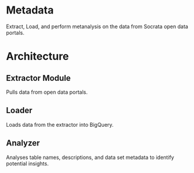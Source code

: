 # Metadata
Extract, Load, and perform metanalysis on the data from Socrata open data portals.

# Architecture
## Extractor Module
Pulls data from open data portals.

## Loader
Loads data from the extractor into BigQuery.

## Analyzer
Analyses table names, descriptions, and data set metadata to identify potential insights.
